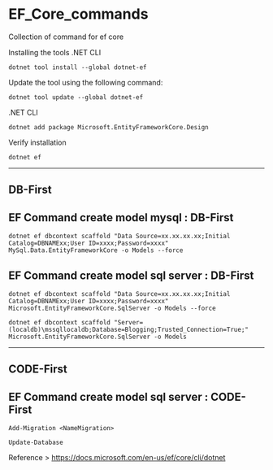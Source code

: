 # EF_Core_commands
Collection of command for ef core

Installing the tools
.NET CLI

   ```
dotnet tool install --global dotnet-ef
   ```
Update the tool using the following command:
   ```
 dotnet tool update --global dotnet-ef
   ```

.NET CLI
   ```
dotnet add package Microsoft.EntityFrameworkCore.Design
   ```
Verify installation
   ```
dotnet ef
   ```
----------------------------------------------------------------------------------------------------------------------------------------------------------------------
 DB-First
----------------------------------------------------------------------------------------------------------------------------------------------------------------------
## EF Command create model mysql : DB-First
   ```
   dotnet ef dbcontext scaffold "Data Source=xx.xx.xx.xx;Initial Catalog=DBNAMExx;User ID=xxxx;Password=xxxx" MySql.Data.EntityFrameworkCore -o Models --force
   ```
 
## EF Command create model sql server : DB-First
 ```
 dotnet ef dbcontext scaffold "Data Source=xx.xx.xx.xx;Initial Catalog=DBNAMExx;User ID=xxxx;Password=xxxx" Microsoft.EntityFrameworkCore.SqlServer -o Models --force
 ```
 
 ```  
dotnet ef dbcontext scaffold "Server=(localdb)\mssqllocaldb;Database=Blogging;Trusted_Connection=True;" Microsoft.EntityFrameworkCore.SqlServer -o Models
 ```
----------------------------------------------------------------------------------------------------------------------------------------------------------------------
 CODE-First
----------------------------------------------------------------------------------------------------------------------------------------------------------------------
   ## EF Command create model sql server : CODE-First
   ```
Add-Migration <NameMigration>
   ```
   ```
Update-Database
   ```
   
   
   
   
   
Reference > https://docs.microsoft.com/en-us/ef/core/cli/dotnet
